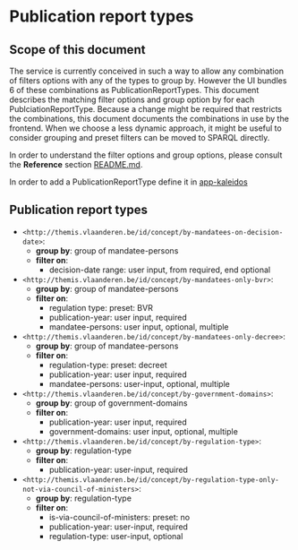 # Publication report types

## Scope of this document
The service is currently conceived in such a way to allow any combination of filters options with any of the types to group by.
However the UI bundles 6 of these combinations as PublicationReportTypes. This document describes the matching filter options and group option by for each PublciationReportType.
Because a change might be required that restricts the combinations, this document documents the combinations in use by the frontend. When we choose a less dynamic approach, it might be useful to consider grouping and preset filters can be moved to SPARQL directly.

In order to understand the filter options and group options, please consult the **Reference** section [README.md](../README.md).

In order to add a PublicationReportType define it in [app-kaleidos](https://github.com/kanselarij-vlaanderen/app-kaleidos)

## Publication report types
- `<http://themis.vlaanderen.be/id/concept/by-mandatees-on-decision-date>`:
  - **group by**: group of mandatee-persons
  - **filter on**:
    - decision-date range: user input, from required, end optional
- `<http://themis.vlaanderen.be/id/concept/by-mandatees-only-bvr>`:
  - **group by**: group of mandatee-persons
  - **filter on**:
    - regulation type: preset: BVR
    - publication-year: user input, required
    - mandatee-persons: user input, optional, multiple
- `<http://themis.vlaanderen.be/id/concept/by-mandatees-only-decree>`:
  - **group by**: group of mandatee-persons
  - **filter on**:
    - regulation-type: preset: decreet
    - publication-year: user input, required
    - mandatee-persons: user-input, optional, multiple
- `<http://themis.vlaanderen.be/id/concept/by-government-domains>`:
  - **group by**: group of government-domains
  - **filter on**:
    - publication-year: user input, required
    - government-domains: user input, optional, multiple
- `<http://themis.vlaanderen.be/id/concept/by-regulation-type>`:
  - **group by**: regulation-type
  - **filter on**:
    - publication-year: user-input, required
- `<http://themis.vlaanderen.be/id/concept/by-regulation-type-only-not-via-council-of-ministers>`:
  - **group by**: regulation-type
  - **filter on**:
    - is-via-council-of-ministers: preset: no
    - publication-year: user-input, required
    - regulation-type: user-input, optional